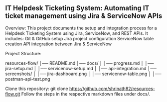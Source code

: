 ## IT Helpdesk Ticketing System: Automating IT ticket management using Jira & ServiceNow APIs

Overview: This project documents the setup and integration process for a Helpdesk Ticketing System using Jira, ServiceNow, and REST APIs. It includes:
Git & GitHub setup
Jira project configuration
ServiceNow table creation
API integration between Jira & ServiceNow

Project Structure:

resources-flow/
│── README.md
│── docs/
│   │── progress.md
│   │── jira-setup.md
│   │── servicenow-setup.md
│   │── api-integration.md
│── screenshots/
│   │── jira-dashboard.png
│   │── servicenow-table.png
│   │── postman-api-test.png

Clone this repository:
git clone https://github.com/shrinath82/resources-flow.git
Follow the steps in the respective markdown files under docs/.
